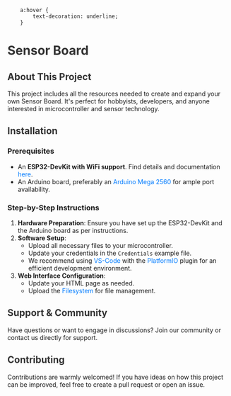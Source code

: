         a:hover {
            text-decoration: underline;
        }

<h1 style="color:#333">Sensor Board</h1>

<h2 style="color:#333">About This Project</h2>
<p>This project includes all the resources needed to create and expand your own Sensor Board. It's perfect for hobbyists, developers, and anyone interested in microcontroller and sensor technology.</p>

<h2 style="color:#333">Installation</h2>
<h3>Prerequisites</h3>
<ul>
    <li>An <strong>ESP32-DevKit with WiFi support</strong>. Find details and documentation <a style="color: #007bff; text-decoration:none;" href="https://www.amazon.de/AZDelivery-ESP32-NodeMCU-Module-Parent/dp/B0BF5NRF8H?th=1">here</a>.</li>
    <li>An Arduino board, preferably an <a style="color: #007bff; text-decoration:none;" href="https://www.amazon.de/Mikrocontroller-ATmega2560-ATMEGA16U2-USB-Kabel-Kompatibel/dp/B01MA5BLQI/ref=sr_1_3?__mk_de_DE=ÅMÅŽÕÑ&crid=1OVJ2F3DOYQMR&keywords=arduino+mega+2560&qid=1701462329&sprefix=arduino+mega+2560%2Caps%2C114&sr=8-3">Arduino Mega 2560</a> for ample port availability.</li>
</ul>

<h3>Step-by-Step Instructions</h3>
<ol>
    <li><strong>Hardware Preparation</strong>: Ensure you have set up the ESP32-DevKit and the Arduino board as per instructions.</li>
    <li><strong>Software Setup</strong>:
        <ul>
            <li>Upload all necessary files to your microcontroller.</li>
            <li>Update your credentials in the <code>Credentials</code> example file.</li>
            <li>We recommend using <a style="color: #007bff; text-decoration:none;" href="https://code.visualstudio.com">VS-Code</a> with the <a style="color: #007bff; text-decoration:none;" href="https://platformio.org">PlatformIO</a> plugin for an efficient development environment.</li>
        </ul>
    </li>
    <li><strong>Web Interface Configuration</strong>:
        <ul>
            <li>Update your HTML page as needed.</li>
            <li>Upload the <a style="color: #007bff; text-decoration:none;" href="https://github.com/littlefs-project/littlefs">Filesystem</a> for file management.</li>
        </ul>
    </li>
</ol>
<h2 style="color:#333">Support & Community</h2>
<p>Have questions or want to engage in discussions? Join our community or contact us directly for support.</p>
<h2 style="color:#333">Contributing</h2>
<p>Contributions are warmly welcomed! If you have ideas on how this project can be improved, feel free to create a pull request or open an issue.</p>

